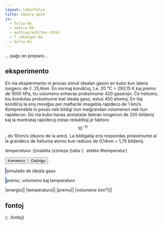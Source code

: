 ```yaml
---
layout: laborfolio
title: Ideala gaso
js:
  - folio-0b
  - sekcio-0b 
  - mathjax/es5/tex-chtml
  - f_idealgas-0a
  - bufro-0a
---
```


<!--

https://eo.wikibooks.org/wiki/Termodinamiko/Leciono_1#Ideala_gaso
https://de.wikipedia.org/wiki/Ideales_Gas
-->

... paĝo en preparo...

## eksperimento
<!-- {: .sekcio} -->

En nia eksperimento ni provas simuli idealan gason en kubo kun latera longeco de ĉ. 25,6nm. En normaj kondiĉoj, t.e. 20 °C = 293,15 K kaj premo de 1000 hPa, tiu volumeno enhavas proksimume 420 gaserojn. Ĉe heliumo, kiu kondutas proksimume kiel ideala gaso, estus 450 atomoj. En tiaj kondiĉoj la eroj moviĝas per malfacile imagebla rapideco de 1 km/s. Kompreneble ni povas nek bildigi tiun malgrandan volumenon nek tiun rapidecon. Do nia kubo havas anstataŭe lateran longecon de 320 bilderoj kaj la montrataj rapidecoj estas reduktitaj je faktoro $$10^{-11}$$, do 10nm/s (duono de la areo). La bildigataj eroj respondas proksimume al la grandeco de heliuma atomo kun radiuso de 0,14nm = 1,75 bilderoj.

<!--

En ideala gaso ne estas interagoj inter la senfinie malgrandaj eroj. Do tia gaso ne likvidiĝas aŭ solidiĝas en malaltaj temperaturoj. La ena energio estas plene difinita per la suma kineta energio de la eroj: 

E = Σₙ 1/2*m*v²

Per la konstanto de Boltzmann kaj la nombro N de öa erpk oni ricevas la temperaturon kaj la gasekvacion:

T = E / (N*kB)
p*V = N*kB*T


Bazaj unuoj kaj grandoj de la modelo:

geometrio:
-----------
ni montras nur kvdardatan areon, sed supozas, ke ĝi reprezentas
spacon 320px profundan.

1pm = 1e-12m
1nm = 1e-9m
1nm³ = 1e-27m³
1px = 80pm = 0.08nm
1px³ = 5e-4nm³
320px³ = 25.6³nm³ = 16800nm³ = 16800e-27m³
He-radiuso: 140pm = 1.75px

por ideala gaso en normkondiĉoj:
pₙ = 1.0bar = 1000hPa; 
Tₙ = 293.15K = 20°C
kun N = 1000 ni ricevas volumenon
V = N*kB*T/p = 1.38e-23*293.15/100 m³ = 40455e-27m³ = 40455nm³
  (= 2.4 * 16800nm³, do normale en nia supra volumeno devus esti ĉ.420 gaseroj)


maso/denso
-----------
He-maso: 4u = 6.64e-27 kg
He-gasa denso ne normaj kondiĉoj: 0.1785 kg/m³
bolpunkto de He: 4,15K (ignorata ĉe ideala gaso)
He-eroj/nm³ = 0.027, t.e. 450 gaseroj en nia supra volumeno de 16800nm³


terma energio
-----------
E_th = N*kB*T = 420 * 1.38J/K * 293.15K = 1.7e-18J
unuopa E_th = 1.38J/K * 293.15K = 4.05e-21J
ĉar ni uzas rapidecon je faktoro e-11 (vd. malsupre) nia
energio estas je faktoro e-22 pli malgranda, t.e. 1e-40


rapido:
-----------
He: v = √(2E/m) = √(8.1e-21J/6.64e-27kg) = √(1.22e6)m/s = 1100m/s = 1.1e3m/s
por videbligi la movon ni havas nur proksimume 16px/intervalo = 25nm/s = 2.5e-8m/s

-->

<style>
    canvas {
        border: 2px solid cornflowerblue;
    }
    table {
        table-layout: fixed;
    }
    td:first-child {
        width: 60%;
    }
    td:nth-child(2) {
        width: 20%;
    }
    .elekto label {
        padding: 0.2em;
        padding-left: 0;
        border-radius: 4px;
        border: 1px dotted cornflowerblue;
        border-left: none;
        /*background: linear-gradient(90deg, rgba(9,9,121,0) 0%, rgba(34,102,116,1) 60%, rgba(9,9,121,0) 100%);*/
    }
</style>


*temperaturo*: ()malalta (x)meza ()alta
{: .elekto #temperatur}

<button id="starto">Komencu</button>
<button id="daŭrigo">Daŭrigu</button>

<script>
    ĝi("#daŭrigo").disabled = true;

    elekte((elekto,valoro) => {
        console.log(elekto+':'+valoro);
    });

    kiam_klako("#starto",() => {
        eksperimento();
        ĝi("#daŭrigo").disabled = true;
    });

    const MAX_EROJ = 6000;

    kiam_klako("#plusA", () => {
        masefiko.kreu_erojn(250,-1);
        pentro();
    });
    kiam_klako("#plusB", () => {
        masefiko.kreu_erojn(250,1);
        pentro();
    });
    kiam_klako("#plusAB", () => {
        masefiko.kreu_erojn(125,0);
        pentro();
    });

    kiam_klako("#daŭrigo",() => {
        daŭrigo();
    });
</script>

<canvas id="kampo" width="320" height="320"></canvas>
simulado de ideala gaso

<canvas id="pvt" width="320" height="320"></canvas>
premo, volumeno kaj temperaturo

|energio|<span id="energio"/>|
|temperaturo|<span id="temperaturo"/>|
|premo|<span id="premo"/>|
|volumeno (nm³)|<span id="volumeno"/>|

<script>

const canvas = document.getElementById("kampo");
const ctx = canvas.getContext("2d");
const pvt = document.getElementById("pvt");
const dgr_pvt = pvt.getContext("2d");

// ni uzas 16x16-kahelojn por faciligi la kolizi-simuladon k.s.
// larĝo kaj alto estu multoblo de 16!
const idealgaso = new Idealgaso(
    canvas.getAttribute("width"),
    canvas.getAttribute("height"),
    16);

const intervalo = 50; // 50 ms
const px_nm = 0.08; // 1px = 0.08nm
const r_ero = 2; // radiuso de eroj
let temperaturo = 1; // = maksiuma rapideco: 1*16 (kahelgrando)
//let v_max = K/2; // 10*K; K*2;  // maksimuma rapideco ~ temperaturo

let T0 = 0; // tempo komenciĝu ĉe T=0

// preparo de la eksperimento
function preparo() {
    dgr_pvt.clearRect(0, 0, pvt.width, pvt.height);

    T0 = 0;
    // mil eroj de heliumo (4u) kun maksiumo rapideco 0.1 kahellarĝoj
    //idealgaso.preparo(1000,4,0.1);
    idealgaso.preparo(420,4,1);
}


// desegnu horizontalan linion
function linio(y,ctx) {
    const larĝo = ctx.canvas.getAttribute("width");
    ctx.beginPath();
    ctx.moveTo(masefiko.T-T0, y);
    ctx.lineTo(larĝo,y);
    ctx.strokeStyle = "#000";
    ctx.lineWidth = 1;
    ctx.stroke();
}

// desegnu strekon inter du punktoj de diagramo
function streko(x0,y0,x1,y1,koloro,ctx) {
    if (x0>1 && Math.abs(y1-y0)>3) {
        const klr = {"-1": "#DD9900", "1": "#0095DD", "0": "#090"}[koloro] || koloro;
        ctx.beginPath();
        ctx.moveTo(x0,y0);
        ctx.lineTo(x1,y1);
        ctx.lineWidth = 2;
        ctx.strokeStyle = klr;
        ctx.stroke();
    }
}

// desegnu eron en la eksperimento
function ero(e,ctx) {
    // unu ero tipo -1 aŭ 1
    if (e.k) {
        const koloro = {"-1": "#DD9900", "1": "#0095DD"}[e.k] || e.k;
        ctx.beginPath();
        ctx.arc(e.x, e.y, r_ero, 0, Math.PI * 2);
        ctx.fillStyle = koloro;
        ctx.fill();
    } else {
        // kunigite
        ctx.beginPath();
        ctx.arc(e.x, e.y, 1.5*r_ero, Math.PI/4, Math.PI*5/4);
        ctx.fillStyle = "#0095DD";
        ctx.fill();
        ctx.beginPath();
        ctx.arc(e.x, e.y, 1.5*r_ero, Math.PI*5/4, Math.PI*9/4);
        ctx.fillStyle = "#DD9900";
        ctx.fill();
    }
}

const d_larĝo = pvt.getAttribute("width");

function pentro() {
    ctx.clearRect(0, 0, canvas.width, canvas.height);

    for (const kahelo of idealgaso.kaheloj) {
        for (e of Object.values(kahelo)) {
            ero(e,ctx);
        }
    }
    //valoroj();
}

function valoroj() {
    function n_eo(nombro) {
        const p = nombro.toPrecision(3).replace('.',',');
        return p.replace(/e\+?/,' 10^').replace('Infinity','--').replace('NaN','--');
    }

    // energio E konvertita de kg*px²/intervl² al J = kg*m²/s²
    const E = idealgaso.energio() * px_nm * px_nm  * 1000/intervalo * 1000/intervalo; // * 1e-54;
    
    ĝi("#energio").textContent = n_eo(E);
    ĝi("#temperaturo").textContent = n_eo(idealgaso.temperaturo());
    ĝi("#premo").textContent = n_eo(idealgaso.premo());

    // ni kalkulas 1px = 80pm, tiel ke radiuso de heliumo = 140pm ~ 2px
    // krome ni supozas profundon de 320px, t.e. egala al alteco de la areo
    const v = canvas.height*px_nm * canvas.height*px_nm * canvas.width*px_nm;
    ĝi("#volumeno").textContent = n_eo(v);
}

function paŝo() {
    idealgaso.procezo();
    pentro();
    valoroj();
}

function parametroj() {
    /*
    const kA = ĝi("input[name='koncentrA']:checked").value;
    const kB = ĝi("input[name='koncentrB']:checked").value;
    */
   /*
    const r_em = ĝi("input[name='reakciem']:checked").value;
    const d_em = ĝi("input[name='disociem']:checked").value;
    const temp = ĝi("input[name='temperatur']:checked").value;
*/
    //temperaturo = {"malalta": 0.1, "meza": 1, "alta": 5}[temp];

    return null;
}

function eksperimento() {
    // komencaj valoroj
    parametroj();

    n_eroj = 1000; // {"malalta": 500, "meza": 1000, "alta": 2000}[kA];

    //var interval = setInterval(pentru, 100);

    preparo();
    ripetu(
        () => {
            paŝo();
            return (idealgaso.T < d_larĝo);
        },
        intervalo
    )
}

function daŭrigo() {
    const ŝovo = 400;
    T0 += ŝovo;

    function maldekstren(ctx) {
        const imageData = ctx.getImageData(ŝovo,0,ctx.canvas.width-ŝovo,ctx.canvas.height);
        /*
        ctx.translate(-ŝovo,0);
        ctx.clearRect(T0, 0, ctx.canvas.width,ctx.canvas.height);
        */
        ctx.clearRect(0, 0, ctx.canvas.width,ctx.canvas.height);

        ctx.putImageData(imageData,0, 0);
    }
    maldekstren(dgr_n);
    maldekstren(dgr_r);

    const d_alto = d_rapidoj.getAttribute("height");
    linio(d_alto/3,dgr_r);
    linio(3/4*d_alto,dgr_r);

    parametroj();
    idealgaso.parametroj(rapido);

    ripetu(
        () => {
            paŝo();
            return (idealgaso.T - T0 < d_larĝo);
        },
        intervalo
    )
}

</script>

## fontoj
{: .fontoj}

